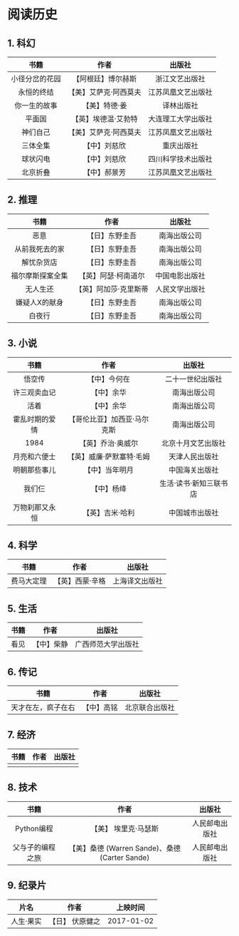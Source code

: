 # 阅读历史

## 1. 科幻

|      书籍       |   作者   | 出版社 |
|:--------------:|:--------:|:-----:|
|  小径分岔的花园  | 【阿根廷】博尔赫斯 | 浙江文艺出版社      |
|  永恒的终结      | 【美】艾萨克·阿西莫夫 | 江苏凤凰文艺出版社 |
|  你一生的故事    | 【美】特德·姜 |  译林出版社  |
|  平面国       |  【英】埃德温·艾勃特 |  大连理工大学出版社 |
|  神们自己       |  【美】艾萨克·阿西莫夫 |  江苏凤凰文艺出版社 |
|  三体全集       |  【中】刘慈欣  | 重庆出版社  |
|  球状闪电       |  【中】刘慈欣  | 四川科学技术出版社  |
|  北京折叠       |  【中】郝景芳  | 江苏凤凰文艺出版社  |

## 2. 推理

|      书籍       |   作者   | 出版社 |
|:--------------:|:--------:|:-----:|
|  恶意           | 【日】东野圭吾 | 南海出版公司 |
|  从前我死去的家   | 【日】东野圭吾 | 南海出版公司 |
|  解忧杂货店      | 【日】东野圭吾 | 南海出版公司 |
|  福尔摩斯探案全集 | 【英】阿瑟·柯南道尔 | 中国电影出版社 |
|  无人生还        | 【英】阿加莎·克里斯蒂 | 人民文学出版社 |
|  嫌疑人X的献身   | 【日】东野圭吾 | 南海出版公司 |
|  白夜行         | 【日】东野圭吾 | 南海出版公司 |

## 3. 小说

|      书籍       |   作者   | 出版社 |
|:--------------:|:--------:|:-----:|
|  悟空传         | 【中】今何在    | 二十一世纪出版社 |
|  许三观卖血记    | 【中】余华 | 南海出版公司  |
|  活着           | 【中】余华 | 南海出版公司 |
|  霍乱时期的爱情  | 【哥伦比亚】加西亚·马尔克斯 | 南海出版公司 |
|  1984         | 【英】乔治·奥威尔 | 北京十月文艺出版社 |
|  月亮和六便士    | 【英】威廉·萨默塞特·毛姆 | 天津人民出版社  |
|  明朝那些事儿    | 【中】当年明月 | 中国海关出版社  |
|  我们仨         | 【中】杨绛 | 生活·读书·新知三联书店  |
|  万物刹那又永恒  | 【英】吉米·哈利 | 中国城市出版社  |

## 4. 科学

|      书籍       |   作者   | 出版社 |
|:--------------:|:--------:|:-----:|
|  费马大定理      | 【英】西蒙·辛格 | 上海译文出版社 |

## 5. 生活

|      书籍       |   作者   | 出版社 |
|:--------------:|:--------:|:-----:|
|  看见           | 【中】柴静 | 广西师范大学出版社 |

## 6. 传记

|      书籍       |   作者   | 出版社 |
|:--------------:|:--------:|:-----:|
|  天才在左，疯子在右 | 【中】高铭 | 北京联合出版社 |

## 7. 经济

|      书籍       |   作者   | 出版社 |
|:--------------:|:--------:|:-----:|
|    |  |  |

## 8. 技术

|      书籍       |   作者   | 出版社 |
|:--------------:|:--------:|:-----:|
|  Python编程     | 【美】 埃里克·马瑟斯 | 人民邮电出版社 |
|  父与子的编程之旅  | 【美】桑德 (Warren Sande)、桑德 (Carter Sande)  | 人民邮电出版社 |

## 9. 纪录片

|      片名       |   作者   | 上映时间 |
|:--------------:|:--------:|:-----:|
|  人生·果实     | 【日】 伏原健之 | 2017-01-02 |
